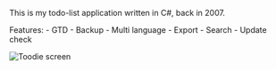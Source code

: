 ﻿This is my todo-list application written in C#, back in 2007.

Features:
    - GTD
    - Backup
    - Multi language
    - Export
    - Search
    - Update check

![Toodie screen](https://github.com/mailopl/code-example/raw/master/c#/toodie/toodie-screen.png "Toodie screen")
